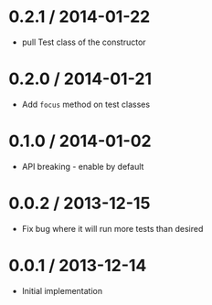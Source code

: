 
0.2.1 / 2014-01-22
==================

 * pull Test class of the constructor

0.2.0 / 2014-01-21
==================

  * Add `focus` method on test classes

0.1.0 / 2014-01-02
==================

  * API breaking - enable by default

0.0.2 / 2013-12-15
==================

  * Fix bug where it will run more tests than desired

0.0.1 / 2013-12-14
==================

  * Initial implementation
